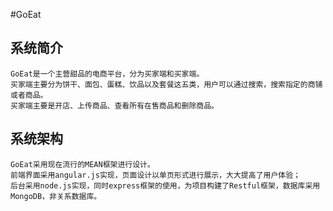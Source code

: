 #GoEat

## 系统简介
	GoEat是一个主营甜品的电商平台，分为买家端和买家端。
  	买家端主要分为饼干、面包、蛋糕、饮品以及套餐这五类，用户可以通过搜索，搜索指定的商铺或者商品。
  	买家端主要是开店、上传商品、查看所有在售商品和删除商品。
## 系统架构
	GoEat采用现在流行的MEAN框架进行设计。
  	前端界面采用angular.js实现，页面设计以单页形式进行展示，大大提高了用户体验；
  	后台采用node.js实现，同时express框架的使用，为项目构建了Restful框架，数据库采用MongoDB，非关系数据库。
